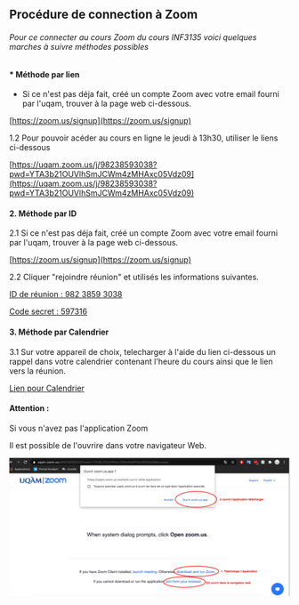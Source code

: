 ## Procédure de connection à Zoom

###### Pour ce connecter au cours Zoom du cours INF3135 voici quelques marches à suivre méthodes possibles

#### * Méthode par lien

 * Si ce n'est pas déja fait, créé un compte Zoom avec votre email fourni par l'uqam, trouver à la page web ci-dessous. 

[https://zoom.us/signup](https://zoom.us/signup)

1.2 Pour pouvoir acéder au cours en ligne le jeudi à 13h30, utiliser le liens ci-dessous

[https://uqam.zoom.us/j/98238593038?pwd=YTA3b21OUVlhSmJCWm4zMHAxc05Vdz09](https://uqam.zoom.us/j/98238593038?pwd=YTA3b21OUVlhSmJCWm4zMHAxc05Vdz09)

#### 2. Méthode par ID

2.1  Si ce n'est pas déja fait, créé un compte Zoom avec votre email fourni par l'uqam, trouver à la page web ci-dessous. 

[https://zoom.us/signup](https://zoom.us/signup)

2.2 Cliquer "rejoindre réunion" et utilisés les informations suivantes.

<u>ID de réunion : 982 3859 3038</u>

<u>Code secret : 597316</u>

#### 3. Méthode par Calendrier

3.1 Sur votre appareil de choix, telecharger à l'aide du lien ci-dessous un rappel dans votre calendrier contenant l'heure du cours ainsi que le lien vers la réunion.

 [Lien pour Calendrier](https://uqam.zoom.us/meeting/tJwvdOGtpzgqGdzfMvckWGSzRXchGX6FBB5O/ics?icsToken=98tyKuCgrDgiH92WsBqPRow-AIjCWe_xmHZfjadHmjLzACtkRTDsBNpBOpVHRv7y)

#### Attention : 

Si vous n'avez pas l'application Zoom 

Il est possible de l'ouvrire dans votre navigateur Web. 

![Photo](https://github.com/shanieUQAM/Procedure-Zoom3135/blob/master/explicationZoom.jpg)

